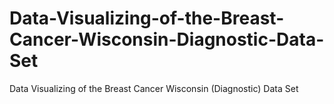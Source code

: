 # Data-Visualizing-of-the-Breast-Cancer-Wisconsin-Diagnostic-Data-Set
Data Visualizing of the Breast Cancer Wisconsin (Diagnostic) Data Set
